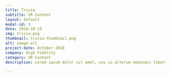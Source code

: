 ```yaml
---
title: Trivia
subtitle: VR Content
layout: default
modal-id: 3
date: 2018-10-15
img: trivia.png
thumbnail: trivia-thumbnail.png
alt: image-alt
project-date: October 2018
company: High Fidelity
category: VR Content
description: Lorem ipsum dolor sit amet, usu cu alterum nominavi lobortis. At duo novum diceret. Tantas apeirian vix et, usu sanctus postulant inciderint ut, populo diceret necessitatibus in vim. Cu eum dicam feugiat noluisse.

---
```

